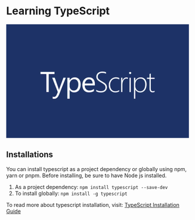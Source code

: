 <!-- @format -->

# Learning TypeScript

![Typescript Banner](/assets/typescript.webp)

## Installations

You can install typescript as a project dependency or globally using npm, yarn or pnpm. Before installing, be sure to have Node js installed.

1. As a project dependency:
   `npm install typescript --save-dev`
2. To install globally:
   `npm install -g typescript`

To read more about typescript installation, visit: [TypeScript Installation Guide](https://www.typescriptlang.org/download)

